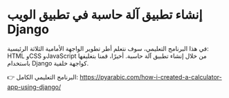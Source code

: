 # إنشاء تطبيق آلة حاسبة في تطبيق الويب Django
في هذا البرنامج التعليمي، سوف نتعلم أطر تطوير الواجهة الأمامية الثلاثة الرئيسية: HTML وCSS وJavaScript من خلال إنشاء تطبيق آلة حاسبة. أخيرًا، قمنا بتغليفها باستخدام Django كواجهة خلفية.

👉 البرنامج التعليمي الكامل: https://pyarabic.com/how-i-created-a-calculator-app-using-django/
